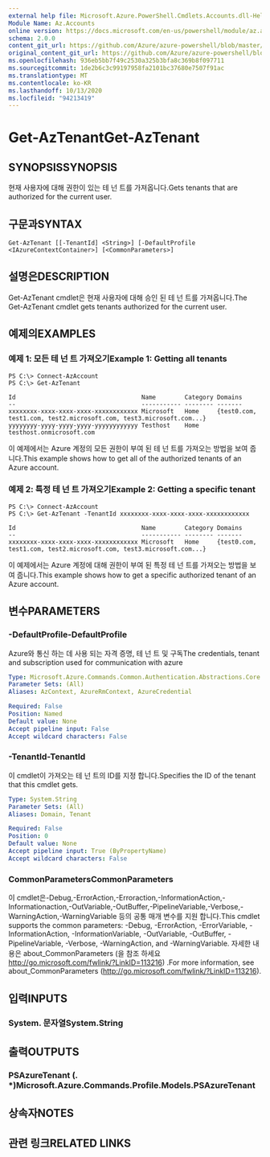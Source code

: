 ```yaml
---
external help file: Microsoft.Azure.PowerShell.Cmdlets.Accounts.dll-Help.xml
Module Name: Az.Accounts
online version: https://docs.microsoft.com/en-us/powershell/module/az.accounts/get-aztenant
schema: 2.0.0
content_git_url: https://github.com/Azure/azure-powershell/blob/master/src/Accounts/Accounts/help/Get-AzTenant.md
original_content_git_url: https://github.com/Azure/azure-powershell/blob/master/src/Accounts/Accounts/help/Get-AzTenant.md
ms.openlocfilehash: 936eb5bb7f49c2530a325b3bfa8c369b8f097711
ms.sourcegitcommit: 1de2b6c3c99197958fa2101bc37680e7507f91ac
ms.translationtype: MT
ms.contentlocale: ko-KR
ms.lasthandoff: 10/13/2020
ms.locfileid: "94213419"
---
```

# <span data-ttu-id="c1719-101">Get-AzTenant</span><span class="sxs-lookup"><span data-stu-id="c1719-101">Get-AzTenant</span></span>

## <span data-ttu-id="c1719-102">SYNOPSIS</span><span class="sxs-lookup"><span data-stu-id="c1719-102">SYNOPSIS</span></span>
<span data-ttu-id="c1719-103">현재 사용자에 대해 권한이 있는 테 넌 트를 가져옵니다.</span><span class="sxs-lookup"><span data-stu-id="c1719-103">Gets tenants that are authorized for the current user.</span></span>

## <span data-ttu-id="c1719-104">구문과</span><span class="sxs-lookup"><span data-stu-id="c1719-104">SYNTAX</span></span>

```
Get-AzTenant [[-TenantId] <String>] [-DefaultProfile <IAzureContextContainer>] [<CommonParameters>]
```

## <span data-ttu-id="c1719-105">설명은</span><span class="sxs-lookup"><span data-stu-id="c1719-105">DESCRIPTION</span></span>
<span data-ttu-id="c1719-106">Get-AzTenant cmdlet은 현재 사용자에 대해 승인 된 테 넌 트를 가져옵니다.</span><span class="sxs-lookup"><span data-stu-id="c1719-106">The Get-AzTenant cmdlet gets tenants authorized for the current user.</span></span>

## <span data-ttu-id="c1719-107">예제의</span><span class="sxs-lookup"><span data-stu-id="c1719-107">EXAMPLES</span></span>

### <span data-ttu-id="c1719-108">예제 1: 모든 테 넌 트 가져오기</span><span class="sxs-lookup"><span data-stu-id="c1719-108">Example 1: Getting all tenants</span></span>
```
PS C:\> Connect-AzAccount
PS C:\> Get-AzTenant

Id                                   Name        Category Domains
--                                   ----------- -------- -------
xxxxxxxx-xxxx-xxxx-xxxx-xxxxxxxxxxxx Microsoft   Home     {test0.com, test1.com, test2.microsoft.com, test3.microsoft.com...}
yyyyyyyy-yyyy-yyyy-yyyy-yyyyyyyyyyyy Testhost    Home     testhost.onmicrosoft.com
```

<span data-ttu-id="c1719-109">이 예제에서는 Azure 계정의 모든 권한이 부여 된 테 넌 트를 가져오는 방법을 보여 줍니다.</span><span class="sxs-lookup"><span data-stu-id="c1719-109">This example shows how to get all of the authorized tenants of an Azure account.</span></span>

### <span data-ttu-id="c1719-110">예제 2: 특정 테 넌 트 가져오기</span><span class="sxs-lookup"><span data-stu-id="c1719-110">Example 2: Getting a specific tenant</span></span>
```
PS C:\> Connect-AzAccount
PS C:\> Get-AzTenant -TenantId xxxxxxxx-xxxx-xxxx-xxxx-xxxxxxxxxxxx

Id                                   Name        Category Domains
--                                   ----------- -------- -------
xxxxxxxx-xxxx-xxxx-xxxx-xxxxxxxxxxxx Microsoft   Home     {test0.com, test1.com, test2.microsoft.com, test3.microsoft.com...}
```

<span data-ttu-id="c1719-111">이 예제에서는 Azure 계정에 대해 권한이 부여 된 특정 테 넌 트를 가져오는 방법을 보여 줍니다.</span><span class="sxs-lookup"><span data-stu-id="c1719-111">This example shows how to get a specific authorized tenant of an Azure account.</span></span>

## <span data-ttu-id="c1719-112">변수</span><span class="sxs-lookup"><span data-stu-id="c1719-112">PARAMETERS</span></span>

### <span data-ttu-id="c1719-113">-DefaultProfile</span><span class="sxs-lookup"><span data-stu-id="c1719-113">-DefaultProfile</span></span>
<span data-ttu-id="c1719-114">Azure와 통신 하는 데 사용 되는 자격 증명, 테 넌 트 및 구독</span><span class="sxs-lookup"><span data-stu-id="c1719-114">The credentials, tenant and subscription used for communication with azure</span></span>

```yaml
Type: Microsoft.Azure.Commands.Common.Authentication.Abstractions.Core.IAzureContextContainer
Parameter Sets: (All)
Aliases: AzContext, AzureRmContext, AzureCredential

Required: False
Position: Named
Default value: None
Accept pipeline input: False
Accept wildcard characters: False
```

### <span data-ttu-id="c1719-115">-TenantId</span><span class="sxs-lookup"><span data-stu-id="c1719-115">-TenantId</span></span>
<span data-ttu-id="c1719-116">이 cmdlet이 가져오는 테 넌 트의 ID를 지정 합니다.</span><span class="sxs-lookup"><span data-stu-id="c1719-116">Specifies the ID of the tenant that this cmdlet gets.</span></span>

```yaml
Type: System.String
Parameter Sets: (All)
Aliases: Domain, Tenant

Required: False
Position: 0
Default value: None
Accept pipeline input: True (ByPropertyName)
Accept wildcard characters: False
```

### <span data-ttu-id="c1719-117">CommonParameters</span><span class="sxs-lookup"><span data-stu-id="c1719-117">CommonParameters</span></span>
<span data-ttu-id="c1719-118">이 cmdlet은-Debug,-ErrorAction,-Erroraction,-InformationAction,-Informationaction,-OutVariable,-OutBuffer,-PipelineVariable,-Verbose,-WarningAction,-WarningVariable 등의 공통 매개 변수를 지원 합니다.</span><span class="sxs-lookup"><span data-stu-id="c1719-118">This cmdlet supports the common parameters: -Debug, -ErrorAction, -ErrorVariable, -InformationAction, -InformationVariable, -OutVariable, -OutBuffer, -PipelineVariable, -Verbose, -WarningAction, and -WarningVariable.</span></span> <span data-ttu-id="c1719-119">자세한 내용은 about_CommonParameters (을 참조 하세요 http://go.microsoft.com/fwlink/?LinkID=113216) .</span><span class="sxs-lookup"><span data-stu-id="c1719-119">For more information, see about_CommonParameters (http://go.microsoft.com/fwlink/?LinkID=113216).</span></span>

## <span data-ttu-id="c1719-120">입력</span><span class="sxs-lookup"><span data-stu-id="c1719-120">INPUTS</span></span>

### <span data-ttu-id="c1719-121">System. 문자열</span><span class="sxs-lookup"><span data-stu-id="c1719-121">System.String</span></span>

## <span data-ttu-id="c1719-122">출력</span><span class="sxs-lookup"><span data-stu-id="c1719-122">OUTPUTS</span></span>

### <span data-ttu-id="c1719-123">PSAzureTenant (. \*)</span><span class="sxs-lookup"><span data-stu-id="c1719-123">Microsoft.Azure.Commands.Profile.Models.PSAzureTenant</span></span>

## <span data-ttu-id="c1719-124">상속자</span><span class="sxs-lookup"><span data-stu-id="c1719-124">NOTES</span></span>

## <span data-ttu-id="c1719-125">관련 링크</span><span class="sxs-lookup"><span data-stu-id="c1719-125">RELATED LINKS</span></span>
